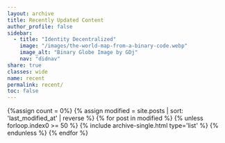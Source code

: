 ```yaml
---
layout: archive
title: Recently Updated Content
author_profile: false
sidebar:
  - title: "Identity Decentralized"
    image: "/images/the-world-map-from-a-binary-code.webp"
    image_alt: "Binary Globe Image by GDj"
    nav: "didnav"
share: true
classes: wide
name: recent
permalink: recent/
toc: false
---
```


{%assign count = 0%}
{% assign modified = site.posts | sort: 'last_modified_at' | reverse %}
{% for post in modified %}
  {% unless forloop.index0 >= 50 %}
    {% include archive-single.html type='list' %}
  {% endunless %}
{% endfor %}	